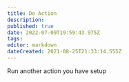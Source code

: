 ```yaml
---
title: Do Action
description: 
published: true
date: 2022-07-09T19:59:43.975Z
tags: 
editor: markdown
dateCreated: 2021-08-25T21:33:14.555Z
---
```


Run another action you have setup
